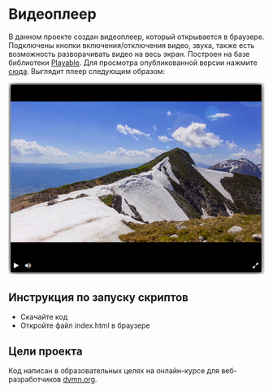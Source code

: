 # Видеоплеер

В данном проекте создан видеоплеер, который открывается в браузере. Подключены
кнопки включения/отключения видео, звука, также есть возможность разворачивать
видео на весь экран.
Построен на базе библиотеки [Playable](https://wix.github.io/playable/).
Для просмотра опубликованной версии нажмите [сюда](https://fiskless.github.io/video_player/).
Выглядит плеер следующим образом:

![Image alt](https://github.com/Fiskless/video_player/blob/master/screenshots/player_screenshot.png)

## Инструкция по запуску скриптов

- Скачайте код
- Откройте файл index.html в браузере

## Цели проекта

Код написан в образовательных целях на онлайн-курсе для веб-разработчиков [dvmn.org](https://dvmn.org/).
